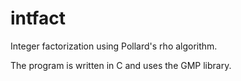 intfact
======

Integer factorization using Pollard's rho algorithm.

The program is written in C and uses the GMP library.
